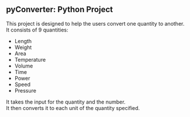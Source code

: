 ## pyConverter: Python Project

This project is designed to help the users convert one quantity to another.  
It consists of 9 quantities:
- Length
- Weight
- Area
- Temperature
- Volume
- Time
- Power
- Speed
- Pressure

It takes the input for the quantity and the number.  
It then converts it to each unit of the quantity specified.